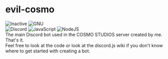 # evil-cosmo
![Inactive](https://img.shields.io/badge/pre--alpha-a?style=flat&logo=github&logoColor=white&label=main&labelColor=rgb(30%2C%2030%2C%2030)&color=rgb(255%2C%200%2C%200)) ![GNU](https://img.shields.io/badge/GNU_3.0-license?style=flat&logo=gnu&logoColor=black&label=license&labelColor=rgb(230%2C%20235%2C%20230)&color=rgb(110%2C%20170%2C%2083))\
![Discord](https://img.shields.io/badge/Discord-%235865F2.svg?style=flat&logo=discord&logoColor=white) ![JavaScript](https://img.shields.io/badge/javascript-%23323330.svg?style=flat&logo=javascript&logoColor=%23F7DF1E) ![NodeJS](https://img.shields.io/badge/node.js-6DA55F?style=flat&logo=node.js&logoColor=white)\
The main Discord bot used in the COSMO STUDIOS server created by me. That's it.\
Feel free to look at the code or look at the discord.js wiki if you don't know where to get started with creating a bot.